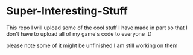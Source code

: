 # Super-Interesting-Stuff
This repo I will upload some of the cool stuff I have made in part so that I don't have to upload all of my game's code to everyone :D

please note some of it might be unfinished I am still working on them
